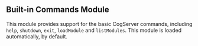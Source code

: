 
Built-in Commands Module
------------------------
This module provides support for the basic CogServer commands,
including `help`, `shutdown`, `exit`, `loadModule` and `listModules`.
This module is loaded automatically, by default.
